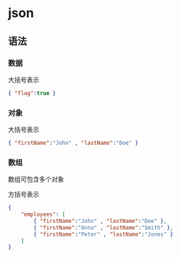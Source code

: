# json

## 语法

### 数据

大括号表示

```json
{ "flag":true }
```

### 对象

大括号表示

```json
{ "firstName":"John" , "lastName":"Doe" }
```

### 数组

数组可包含多个对象

方括号表示

```json
{   
    "employees": [   
        { "firstName":"John" , "lastName":"Doe" },   
        { "firstName":"Anna" , "lastName":"Smith" },   
        { "firstName":"Peter" , "lastName":"Jones" }   
    ]
}
```

